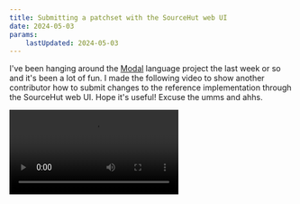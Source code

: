 ```yaml
---
title: Submitting a patchset with the SourceHut web UI
date: 2024-05-03
params:
    lastUpdated: 2024-05-03
---
```


I've been hanging around the [Modal](https://wiki.xxiivv.com/site/modal)
language project the last week or so and it's been a lot of fun. I made
the following video to show another contributor how to submit changes to
the reference implementation through the SourceHut web UI. Hope it's
useful! Excuse the umms and ahhs.

<video controls>
  <source src="/blog/sourcehut-web-ui/sourcehut-web-ui.webm" type="video/webm"/>
</video>
